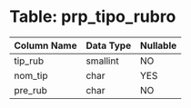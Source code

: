 # Table: prp_tipo_rubro

| Column Name | Data Type | Nullable |
|-------------|-----------|----------|
| tip_rub | smallint | NO |
| nom_tip | char | YES |
| pre_rub | char | NO |
